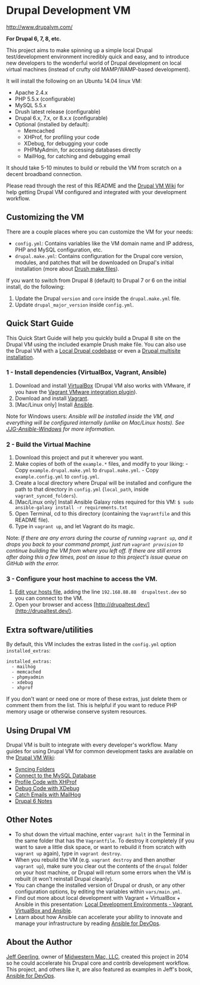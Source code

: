 # Drupal Development VM

http://www.drupalvm.com/

**For Drupal 6, 7, 8, etc.**

This project aims to make spinning up a simple local Drupal test/development environment incredibly quick and easy, and to introduce new developers to the wonderful world of Drupal development on local virtual machines (instead of crufty old MAMP/WAMP-based development).

It will install the following on an Ubuntu 14.04 linux VM:

  - Apache 2.4.x
  - PHP 5.5.x (configurable)
  - MySQL 5.5.x
  - Drush latest release (configurable)
  - Drupal 6.x, 7.x, or 8.x.x (configurable)
  - Optional (installed by default):
    - Memcached
    - XHProf, for profiling your code
    - XDebug, for debugging your code
    - PHPMyAdmin, for accessing databases directly
    - MailHog, for catching and debugging email

It should take 5-10 minutes to build or rebuild the VM from scratch on a decent broadband connection.

Please read through the rest of this README and the [Drupal VM Wiki](https://github.com/geerlingguy/drupal-vm/wiki) for help getting Drupal VM configured and integrated with your development workflow.

## Customizing the VM

There are a couple places where you can customize the VM for your needs:

  - `config.yml`: Contains variables like the VM domain name and IP address, PHP and MySQL configuration, etc.
  - `drupal.make.yml`: Contains configuration for the Drupal core version, modules, and patches that will be downloaded on Drupal's initial installation (more about [Drush make files](https://www.drupal.org/node/1432374)).

If you want to switch from Drupal 8 (default) to Drupal 7 or 6 on the initial install, do the following:

  1. Update the Drupal `version` and `core` inside the `drupal.make.yml` file.
  2. Update `drupal_major_version` inside `config.yml`.

## Quick Start Guide

This Quick Start Guide will help you quickly build a Drupal 8 site on the Drupal VM using the included example Drush make file. You can also use the Drupal VM with a [Local Drupal codebase](https://github.com/geerlingguy/drupal-vm/wiki/Local-Drupal-codebase) or even a [Drupal multisite installation](https://github.com/geerlingguy/drupal-vm/wiki/Drupal-multisite).

### 1 - Install dependencies (VirtualBox, Vagrant, Ansible)

  1. Download and install [VirtualBox](https://www.virtualbox.org/wiki/Downloads) (Drupal VM also works with VMware, if you have the [Vagrant VMware integration plugin](http://www.vagrantup.com/vmware)).
  2. Download and install [Vagrant](http://www.vagrantup.com/downloads.html).
  3. [Mac/Linux only] Install [Ansible](http://docs.ansible.com/intro_installation.html).

Note for Windows users: *Ansible will be installed inside the VM, and everything will be configured internally (unlike on Mac/Linux hosts). See [JJG-Ansible-Windows](https://github.com/geerlingguy/JJG-Ansible-Windows) for more information.*

### 2 - Build the Virtual Machine

  1. Download this project and put it wherever you want.
  2. Make copies of both of the `example.*` files, and modify to your liking:
    - Copy `example.drupal.make.yml` to `drupal.make.yml`.
    - Copy `example.config.yml` to `config.yml`.
  3. Create a local directory where Drupal will be installed and configure the path to that directory in `config.yml` (`local_path`, inside `vagrant_synced_folders`).
  4. [Mac/Linux only] Install Ansible Galaxy roles required for this VM: `$ sudo ansible-galaxy install -r requirements.txt`
  5. Open Terminal, cd to this directory (containing the `Vagrantfile` and this README file).
  6. Type in `vagrant up`, and let Vagrant do its magic.

Note: *If there are any errors during the course of running `vagrant up`, and it drops you back to your command prompt, just run `vagrant provision` to continue building the VM from where you left off. If there are still errors after doing this a few times, post an issue to this project's issue queue on GitHub with the error.*

### 3 - Configure your host machine to access the VM.

  1. [Edit your hosts file](http://www.rackspace.com/knowledge_center/article/how-do-i-modify-my-hosts-file), adding the line `192.168.88.88  drupaltest.dev` so you can connect to the VM.
  2. Open your browser and access [http://drupaltest.dev/](http://drupaltest.dev/).

## Extra software/utilities

By default, this VM includes the extras listed in the `config.yml` option `installed_extras`:

    installed_extras:
      - mailhog
      - memcached
      - phpmyadmin
      - xdebug
      - xhprof

If you don't want or need one or more of these extras, just delete them or comment them from the list. This is helpful if you want to reduce PHP memory usage or otherwise conserve system resources.

## Using Drupal VM

Drupal VM is built to integrate with every developer's workflow. Many guides for using Drupal VM for common development tasks are available on the [Drupal VM Wiki](https://github.com/geerlingguy/drupal-vm/wiki):

  - [Syncing Folders](https://github.com/geerlingguy/drupal-vm/wiki/Syncing-Folders)
  - [Connect to the MySQL Database](https://github.com/geerlingguy/drupal-vm/wiki/Connect-to-the-MySQL-Database)
  - [Profile Code with XHProf](https://github.com/geerlingguy/drupal-vm/wiki/Profile-Code-with-XHProf)
  - [Debug Code with XDebug](https://github.com/geerlingguy/drupal-vm/wiki/Debug-Code-with-XDebug)
  - [Catch Emails with MailHog](https://github.com/geerlingguy/drupal-vm/wiki/Catch-Emails-with-MailHog)
  - [Drupal 6 Notes](https://github.com/geerlingguy/drupal-vm/wiki/Drupal-6-Notes)

## Other Notes

  - To shut down the virtual machine, enter `vagrant halt` in the Terminal in the same folder that has the `Vagrantfile`. To destroy it completely (if you want to save a little disk space, or want to rebuild it from scratch with `vagrant up` again), type in `vagrant destroy`.
  - When you rebuild the VM (e.g. `vagrant destroy` and then another `vagrant up`), make sure you clear out the contents of the `drupal` folder on your host machine, or Drupal will return some errors when the VM is rebuilt (it won't reinstall Drupal cleanly).
  - You can change the installed version of Drupal or drush, or any other configuration options, by editing the variables within `vars/main.yml`.
  - Find out more about local development with Vagrant + VirtualBox + Ansible in this presentation: [Local Development Environments - Vagrant, VirtualBox and Ansible](http://www.slideshare.net/geerlingguy/local-development-on-virtual-machines-vagrant-virtualbox-and-ansible).
  - Learn about how Ansible can accelerate your ability to innovate and manage your infrastructure by reading [Ansible for DevOps](https://leanpub.com/ansible-for-devops).

## About the Author

[Jeff Geerling](http://jeffgeerling.com/), owner of [Midwestern Mac, LLC](http://www.midwesternmac.com/), created this project in 2014 so he could accelerate his Drupal core and contrib development workflow. This project, and others like it, are also featured as examples in Jeff's book, [Ansible for DevOps](https://leanpub.com/ansible-for-devops).
